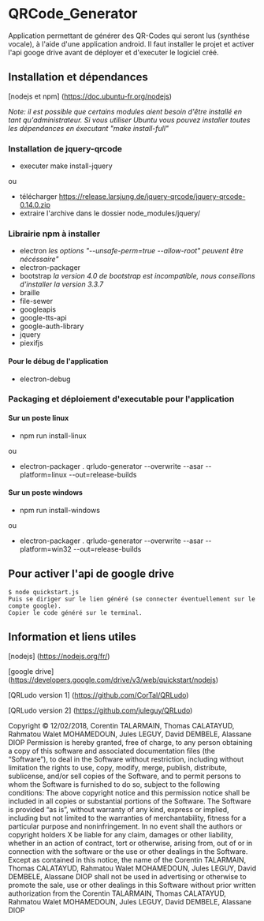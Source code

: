 # QRCode_Generator
Application permettant de générer des QR-Codes qui seront lus (synthése vocale), à l'aide d'une application android.
Il faut installer le projet et activer l'api googe drive avant de déployer et d'executer le logiciel créé.

## Installation et dépendances

[nodejs et npm] (https://doc.ubuntu-fr.org/nodejs)

_Note: il est possible que certains modules aient besoin d'être installé en tant qu'administrateur._
_Si vous utiliser Ubuntu vous pouvez installer toutes les dépendances en éxecutant "make install-full"_

### Installation de jquery-qrcode

- executer make install-jquery

ou 

- télécharger https://release.larsjung.de/jquery-qrcode/jquery-qrcode-0.14.0.zip
- extraire l'archive dans le dossier node_modules/jquery/

### Librairie npm à installer
- electron _les options "--unsafe-perm=true --allow-root" peuvent être nécéssaire"_
- electron-packager
- bootstrap _la version 4.0 de bootstrap est incompatible, nous conseillons d'installer la version 3.3.7_
- braille
- file-sewer
- googleapis
- google-tts-api
- google-auth-library
- jquery
- piexifjs

#### Pour le débug de l'application
- electron-debug

### Packaging et déploiement d'executable pour l'application

#### Sur un poste linux
- npm run install-linux

ou

- electron-packager . qrludo-generator --overwrite --asar --platform=linux --out=release-builds

#### Sur un poste windows
- npm run install-windows

ou

- electron-packager . qrludo-generator --overwrite --asar --platform=win32 --out=release-builds

## Pour activer l'api de google drive
    $ node quickstart.js
    Puis se diriger sur le lien généré (se connecter éventuellement sur le compte google).
    Copier le code généré sur le terminal.

## Information et liens utiles

[nodejs] (https://nodejs.org/fr/)

[google drive] (https://developers.google.com/drive/v3/web/quickstart/nodejs)

[QRLudo version 1] (https://github.com/CorTal/QRLudo)

[QRLudo version 2] (https://github.com/juleguy/QRLudo)


Copyright © 12/02/2018, Corentin TALARMAIN, Thomas CALATAYUD, Rahmatou Walet MOHAMEDOUN, Jules LEGUY, David DEMBELE, Alassane DIOP
Permission is hereby granted, free of charge, to any person obtaining a copy of this software and associated documentation files (the “Software”), to deal in the Software without restriction, including without limitation the rights to use, copy, modify, merge, publish, distribute, sublicense, and/or sell copies of the Software, and to permit persons to whom the Software is furnished to do so, subject to the following conditions:
The above copyright notice and this permission notice shall be included in all copies or substantial portions of the Software.
The Software is provided “as is”, without warranty of any kind, express or implied, including but not limited to the warranties of merchantability, fitness for a particular purpose and noninfringement. In no event shall the authors or copyright holders X be liable for any claim, damages or other liability, whether in an action of contract, tort or otherwise, arising from, out of or in connection with the software or the use or other dealings in the Software.
Except as contained in this notice, the name of the Corentin TALARMAIN, Thomas CALATAYUD, Rahmatou Walet MOHAMEDOUN, Jules LEGUY, David DEMBELE, Alassane DIOP shall not be used in advertising or otherwise to promote the sale, use or other dealings in this Software without prior written authorization from the Corentin TALARMAIN, Thomas CALATAYUD, Rahmatou Walet MOHAMEDOUN, Jules LEGUY, David DEMBELE, Alassane DIOP
